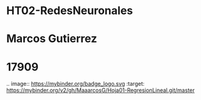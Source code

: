 # HT02-RedesNeuronales
# Marcos Gutierrez 
# 17909

.. image:: https://mybinder.org/badge_logo.svg
 :target: https://mybinder.org/v2/gh/MaaarcosG/Hoja01-RegresionLineal.git/master
